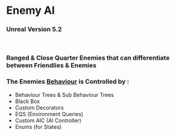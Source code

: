 # Enemy AI
### Unreal Version 5.2

<br>

### Ranged & Close Quarter Enemies that can differentiate between Friendlies & Enemies 

### The Enemies [Behaviour](https://github.com/Loris-Moreau/Enemy_AI/tree/main/Content/Enemy/Behaviour) is Controlled by :
- Behaviour Trees & Sub Behaviour Trees
- Black Box
- Custom Decorators 
- EQS (Environment Queries)
- Custom AIC (AI Controller)
- Enums (for States)
